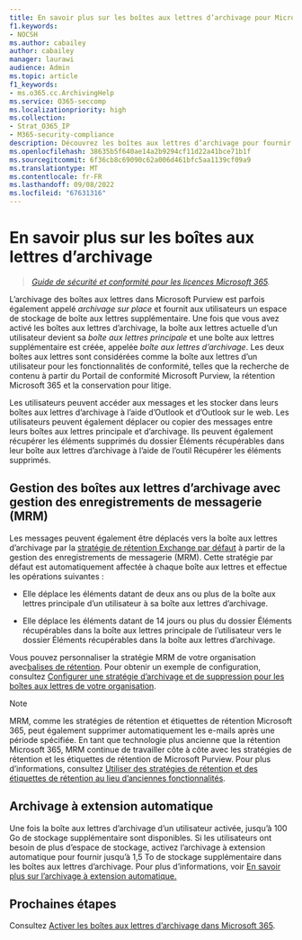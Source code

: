 ```yaml
---
title: En savoir plus sur les boîtes aux lettres d’archivage pour Microsoft Purview
f1.keywords:
- NOCSH
ms.author: cabailey
author: cabailey
manager: laurawi
audience: Admin
ms.topic: article
f1_keywords:
- ms.o365.cc.ArchivingHelp
ms.service: O365-seccomp
ms.localizationpriority: high
ms.collection:
- Strat_O365_IP
- M365-security-compliance
description: Découvrez les boîtes aux lettres d’archivage pour fournir un stockage de boîte aux lettres supplémentaire.
ms.openlocfilehash: 38635b5f640ae14a2b9294cf11d22a41bce71b1f
ms.sourcegitcommit: 6f36cb8c69090c62a006d461bfc5aa1139cf09a9
ms.translationtype: MT
ms.contentlocale: fr-FR
ms.lasthandoff: 09/08/2022
ms.locfileid: "67631316"
---
```

# <a name="learn-about-archive-mailboxes"></a>En savoir plus sur les boîtes aux lettres d’archivage

>*[Guide de sécurité et conformité pour les licences Microsoft 365](/office365/servicedescriptions/microsoft-365-service-descriptions/microsoft-365-tenantlevel-services-licensing-guidance/microsoft-365-security-compliance-licensing-guidance).*

L’archivage des boîtes aux lettres dans Microsoft Purview est parfois également appelé *archivage sur place* et fournit aux utilisateurs un espace de stockage de boîte aux lettres supplémentaire. Une fois que vous avez activé les boîtes aux lettres d’archivage, la boîte aux lettres actuelle d’un utilisateur devient sa *boîte aux lettres principale* et une boîte aux lettres supplémentaire est créée, appelée *boîte aux lettres d’archivage*. Les deux boîtes aux lettres sont considérées comme la boîte aux lettres d’un utilisateur pour les fonctionnalités de conformité, telles que la recherche de contenu à partir du Portail de conformité Microsoft Purview, la rétention Microsoft 365 et la conservation pour litige.

Les utilisateurs peuvent accéder aux messages et les stocker dans leurs boîtes aux lettres d’archivage à l’aide d’Outlook et d’Outlook sur le web. Les utilisateurs peuvent également déplacer ou copier des messages entre leurs boîtes aux lettres principale et d’archivage. Ils peuvent également récupérer les éléments supprimés du dossier Éléments récupérables dans leur boîte aux lettres d’archivage à l’aide de l’outil Récupérer les éléments supprimés.

## <a name="managing-archive-mailboxes-with-messaging-records-management-mrm"></a>Gestion des boîtes aux lettres d’archivage avec gestion des enregistrements de messagerie (MRM)

Les messages peuvent également être déplacés vers la boîte aux lettres d’archivage par la [stratégie de rétention Exchange par défaut](/exchange/security-and-compliance/messaging-records-management/default-retention-policy) à partir de la gestion des enregistrements de messagerie (MRM). Cette stratégie par défaut est automatiquement affectée à chaque boîte aux lettres et effectue les opérations suivantes :

  - Elle déplace les éléments datant de deux ans ou plus de la boîte aux lettres principale d’un utilisateur à sa boîte aux lettres d’archivage.

  - Elle déplace les éléments datant de 14 jours ou plus du dossier Éléments récupérables dans la boîte aux lettres principale de l’utilisateur vers le dossier Éléments récupérables dans la boîte aux lettres d’archivage.

Vous pouvez personnaliser la stratégie MRM de votre organisation avec[balises de rétention](/exchange/security-and-compliance/messaging-records-management/retention-tags-and-policies). Pour obtenir un exemple de configuration, consultez [Configurer une stratégie d’archivage et de suppression pour les boîtes aux lettres de votre organisation](set-up-an-archive-and-deletion-policy-for-mailboxes.md).

> [!NOTE]
> MRM, comme les stratégies de rétention et étiquettes de rétention Microsoft 365, peut également supprimer automatiquement les e-mails après une période spécifiée. En tant que technologie plus ancienne que la rétention Microsoft 365, MRM continue de travailler côte à côte avec les stratégies de rétention et les étiquettes de rétention de Microsoft Purview. Pour plus d’informations, consultez [Utiliser des stratégies de rétention et des étiquettes de rétention au lieu d’anciennes fonctionnalités](retention.md#use-retention-policies-and-retention-labels-instead-of-older-features).

## <a name="auto-expanding-archiving"></a>Archivage à extension automatique 

Une fois la boîte aux lettres d’archivage d’un utilisateur activée, jusqu’à 100 Go de stockage supplémentaire sont disponibles. Si les utilisateurs ont besoin de plus d’espace de stockage, activez l’archivage à extension automatique pour fournir jusqu’à 1,5 To de stockage supplémentaire dans les boîtes aux lettres d’archivage. Pour plus d’informations, voir [En savoir plus sur l’archivage à extension automatique.](autoexpanding-archiving.md)

## <a name="next-steps"></a>Prochaines étapes

Consultez [Activer les boîtes aux lettres d’archivage dans Microsoft 365](enable-archive-mailboxes.md).
